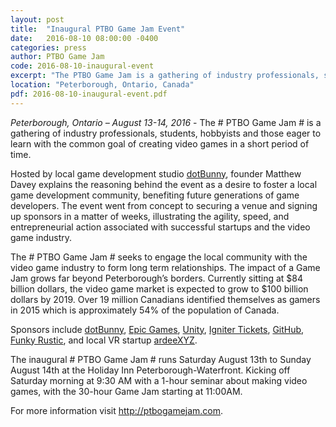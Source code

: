 ```yaml
---
layout: post
title:  "Inaugural PTBO Game Jam Event"
date:   2016-08-10 08:00:00 -0400
categories: press
author: PTBO Game Jam
code: 2016-08-10-inaugural-event
excerpt: "The PTBO Game Jam is a gathering of industry professionals, students, hobbyists and those eager to learn with the common goal of creating video games in a short period of time."
location: "Peterborough, Ontario, Canada"
pdf: 2016-08-10-inaugural-event.pdf
---
```

_Peterborough, Ontario – August 13-14, 2016_ - The # PTBO Game Jam # is a gathering of industry professionals, students, hobbyists and those eager to learn with the common goal of creating video games in a short period of time.

Hosted by local game development studio [dotBunny](http://dotbunny.com), founder Matthew Davey explains the reasoning behind the event as a desire to foster a local game development community, benefiting future generations of game developers. The event went from concept to securing a venue and signing up sponsors in a matter of weeks, illustrating the agility, speed, and entrepreneurial action associated with successful startups and the video game industry.

The # PTBO Game Jam # seeks to engage the local community with the video game industry to form long term relationships. The impact of a Game Jam grows far beyond Peterborough’s borders. Currently sitting at $84 billion dollars, the video game market is expected to grow to $100 billion dollars by 2019. Over 19 million Canadians identified themselves as gamers in 2015 which is approximately 54% of the population of Canada.

Sponsors include [dotBunny](http://dotbunny.com), [Epic Games](http://epicgames.com), [Unity](http://unity3d.com), [Igniter Tickets](http://ignitertickets.com), [GitHub](http://github.com), [Funky Rustic](http://funkyrustic.net), and local VR startup [ardeeXYZ](http://ardee.xyz).

The inaugural # PTBO Game Jam # runs Saturday August 13th to Sunday August 14th at the Holiday Inn Peterborough-Waterfront. Kicking off Saturday morning at 9:30 AM with a 1-hour seminar about making video games, with the 30-hour Game Jam starting at 11:00AM.

For more information visit http://ptbogamejam.com.
